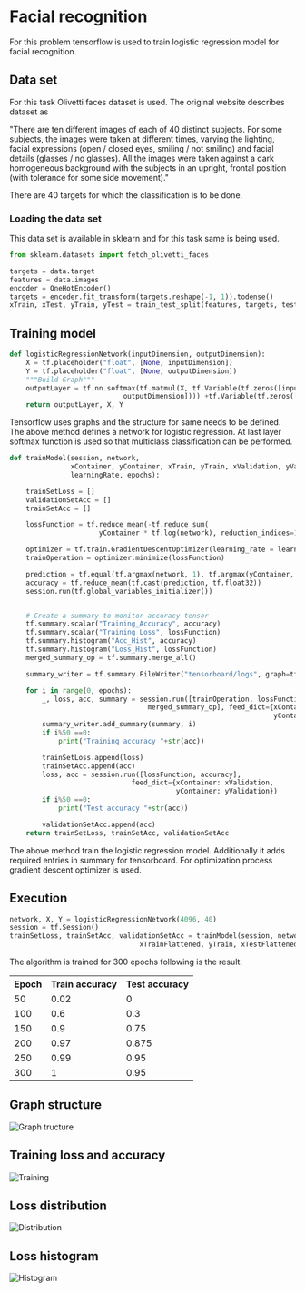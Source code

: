 # Facial recognition
For this problem tensorflow is used to train logistic regression model for facial recognition.
## Data set
For this task Olivetti faces dataset is used. The original website describes dataset as

"There are ten different images of each of 40 distinct subjects. For some subjects, the images were taken at different times, varying the lighting, facial expressions (open / closed eyes, smiling / not smiling) and facial details (glasses / no glasses). All the images were taken against a dark homogeneous background with the subjects in an upright, frontal position (with tolerance for some side movement)."

There are 40 targets for which the classification is to be done.

### Loading the data set
This data set is available in sklearn and for this task same is being used.
```python
from sklearn.datasets import fetch_olivetti_faces

targets = data.target
features = data.images
encoder = OneHotEncoder()
targets = encoder.fit_transform(targets.reshape(-1, 1)).todense()
xTrain, xTest, yTrain, yTest = train_test_split(features, targets, test_size=0.1)
```
## Training model
```python
def logisticRegressionNetwork(inputDimension, outputDimension):
    X = tf.placeholder("float", [None, inputDimension])
    Y = tf.placeholder("float", [None, outputDimension])
    """Build Graph"""
    outputLayer = tf.nn.softmax(tf.matmul(X, tf.Variable(tf.zeros([inputDimension,
                            outputDimension]))) +tf.Variable(tf.zeros([outputDimension])))
    return outputLayer, X, Y
```
Tensorflow uses graphs and the structure for same needs to be defined. The above method defines a network for logistic regression. At last layer softmax function is used so that multiclass classification can be performed.


```python
def trainModel(session, network,
               xContainer, yContainer, xTrain, yTrain, xValidation, yValidation,
               learningRate, epochs):

    trainSetLoss = []
    validationSetAcc = []
    trainSetAcc = []

    lossFunction = tf.reduce_mean(-tf.reduce_sum(
                      yContainer * tf.log(network), reduction_indices=1))

    optimizer = tf.train.GradientDescentOptimizer(learning_rate = learningRate)
    trainOperation = optimizer.minimize(lossFunction)

    prediction = tf.equal(tf.argmax(network, 1), tf.argmax(yContainer, 1))
    accuracy = tf.reduce_mean(tf.cast(prediction, tf.float32))
    session.run(tf.global_variables_initializer())


    # Create a summary to monitor accuracy tensor
    tf.summary.scalar("Training_Accuracy", accuracy)
    tf.summary.scalar("Training_Loss", lossFunction)
    tf.summary.histogram("Acc_Hist", accuracy)
    tf.summary.histogram("Loss_Hist", lossFunction)
    merged_summary_op = tf.summary.merge_all()

    summary_writer = tf.summary.FileWriter("tensorboard/logs", graph=tf.get_default_graph())

    for i in range(0, epochs):
        _, loss, acc, summary = session.run([trainOperation, lossFunction, accuracy,
                                  merged_summary_op], feed_dict={xContainer: xTrain,
                                                                 yContainer: yTrain})
        summary_writer.add_summary(summary, i)
        if i%50 ==0:
            print("Training accuracy "+str(acc))

        trainSetLoss.append(loss)
        trainSetAcc.append(acc)
        loss, acc = session.run([lossFunction, accuracy],
                              feed_dict={xContainer: xValidation,
                                         yContainer: yValidation})
        if i%50 ==0:
            print("Test accuracy "+str(acc))

        validationSetAcc.append(acc)
    return trainSetLoss, trainSetAcc, validationSetAcc
```

The above method train the logistic regression model. Additionally it adds required entries in summary for tensorboard. For optimization process gradient descent optimizer is used.

## Execution
```python
network, X, Y = logisticRegressionNetwork(4096, 40)
session = tf.Session()
trainSetLoss, trainSetAcc, validationSetAcc = trainModel(session, network, X, Y,
                                xTrainFlattened, yTrain, xTestFlattened, yTest, 0.07, 300)
```
The algorithm is trained for 300 epochs following is the result.
<table>
<th>Epoch</th><th>Train accuracy</th><th>Test accuracy</th>
<tr><td>50</td><td>0.02</td><td>0</td></tr>
<tr><td>100</td><td>0.6</td><td>0.3</td></tr>
<tr><td>150</td><td>0.9</td><td>0.75</td></tr>
<tr><td>200</td><td>0.97</td><td>0.875</td></tr>
<tr><td>250</td><td>0.99</td><td>0.95</td></tr>
<tr><td>300</td><td>1</td><td>0.95</td></tr>
</table>

## Graph structure
![Graph tructure](https://drive.google.com/uc?export=view&id=1IIaZVgJnO1_v_5pWvlMAy4uSqC3L9dLQ)

## Training loss and accuracy
![Training](https://drive.google.com/uc?export=view&id=10wi-6xYmo4O6_VMjJPIW88IqvOVhz4Cy)

## Loss distribution
![Distribution](https://drive.google.com/uc?export=view&id=1rV9W2S0DutJG3SPo6DKUj-B_ormuIEFa)

## Loss histogram
![Histogram](https://drive.google.com/uc?export=view&id=1kG-f41Qd-RsS_Uk-uh6V0QjzdHiFWUuY)
